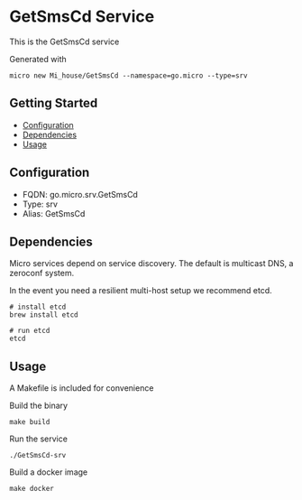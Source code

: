 # GetSmsCd Service

This is the GetSmsCd service

Generated with

```
micro new Mi_house/GetSmsCd --namespace=go.micro --type=srv
```

## Getting Started

- [Configuration](#configuration)
- [Dependencies](#dependencies)
- [Usage](#usage)

## Configuration

- FQDN: go.micro.srv.GetSmsCd
- Type: srv
- Alias: GetSmsCd

## Dependencies

Micro services depend on service discovery. The default is multicast DNS, a zeroconf system.

In the event you need a resilient multi-host setup we recommend etcd.

```
# install etcd
brew install etcd

# run etcd
etcd
```

## Usage

A Makefile is included for convenience

Build the binary

```
make build
```

Run the service
```
./GetSmsCd-srv
```

Build a docker image
```
make docker
```